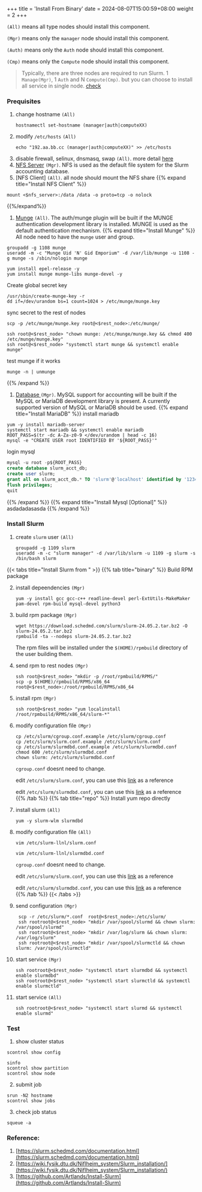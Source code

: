 +++
title = 'Install From Binary'
date = 2024-08-07T15:00:59+08:00
weight = 2
+++

`(All)` means all type nodes should install this component.

`(Mgr)` means only the `manager` node should install this component.

`(Auth)` means only the `Auth` node should install this component.

`(Cmp)` means only the `Compute` node should install this component.

> Typically, there are three nodes are required to run Slurm. 1 `Manage(Mgr)`, 1 `Auth` and N `Compute(Cmp)`. but you can choose to install all service in single node. [check](https://www.amaxchina.com/Support/TechDocument/Detail/548)

### Prequisites
1. change hostname `(All)` 
    ```shell 
    hostnamectl set-hostname (manager|auth|computeXX)
    ```
2. modify `/etc/hosts` `(All)`
    ```shell
    echo "192.aa.bb.cc (manager|auth|computeXX)" >> /etc/hosts
    ```
3. disable firewall, selinux, dnsmasq, swap `(All)`. more detail [here](../Articles/CheatSheet/Linux/service/index.html)
4. [NFS Server](../Articles/Installation/Software/NFS/index.html) `(Mgr)`. NFS is used as the default file system for the Slurm accounting database. 
5. [NFS Client] `(All)`. all node should mount the NFS share
{{% expand title="Install NFS Client" %}}
```shell
mount <$nfs_server>:/data /data -o proto=tcp -o nolock
```
{{%/expand%}}
1. [Munge](https://dun.github.io/munge/) `(All)`. The auth/munge plugin will be built if the MUNGE authentication development library is installed. MUNGE is used as the default authentication mechanism.
{{% expand title="Install Munge" %}}
All node need to have the `munge` user and group.

```shell
groupadd -g 1108 munge
useradd -m -c "Munge Uid 'N' Gid Emporium" -d /var/lib/munge -u 1108 -g munge -s /sbin/nologin munge
```

```shell
yum install epel-release -y
yum install munge munge-libs munge-devel -y
```
Create global secret key

```shell
/usr/sbin/create-munge-key -r
dd if=/dev/urandom bs=1 count=1024 > /etc/munge/munge.key
```

sync secret to the rest of nodes
```shell
scp -p /etc/munge/munge.key root@<$rest_node>:/etc/munge/
```
```shell
ssh root@<$rest_node> "chown munge: /etc/munge/munge.key && chmod 400 /etc/munge/munge.key"
ssh root@<$rest_node> "systemctl start munge && systemctl enable munge"
```

test munge if it works
```shell
munge -n | unmunge
```
{{% /expand %}}
1. [Database ]() `(Mgr)`. MySQL support for accounting will be built if the MySQL or MariaDB development library is present. A currently supported version of MySQL or MariaDB should be used.
{{% expand title="Install MariaDB" %}}
install mariadb
```shell
yum -y install mariadb-server
systemctl start mariadb && systemctl enable mariadb
ROOT_PASS=$(tr -dc A-Za-z0-9 </dev/urandom | head -c 16) 
mysql -e "CREATE USER root IDENTIFIED BY '${ROOT_PASS}'"
```
login mysql
```sql
mysql -u root -p${ROOT_PASS}
create database slurm_acct_db;
create user slurm;
grant all on slurm_acct_db.* TO 'slurm'@'localhost' identified by '123456' with grant option;
flush privileges;
quit
```
{{% /expand %}}
{{% expand title="Install Mysql [Optional]" %}}
asdadadasasda
{{% /expand %}}

### Install Slurm 

1. create `slurm` user `(All)`
    ```shell
    groupadd -g 1109 slurm
    useradd -m -c "slurm manager" -d /var/lib/slurm -u 1109 -g slurm -s /bin/bash slurm
    ```

{{< tabs title="Install Slurm from " >}}
{{% tab title="binary" %}}
Build RPM package

2. install depeendencies `(Mgr)`
    ```shell
    yum -y install gcc gcc-c++ readline-devel perl-ExtUtils-MakeMaker pam-devel rpm-build mysql-devel python3
    ```
3. build rpm package `(Mgr)`
    ```shell
    wget https://download.schedmd.com/slurm/slurm-24.05.2.tar.bz2 -O slurm-24.05.2.tar.bz2
    rpmbuild -ta --nodeps slurm-24.05.2.tar.bz2
    ```
   The rpm files will be installed under the `$(HOME)/rpmbuild` directory of the user building them.
4. send rpm to rest nodes  `(Mgr)`
    ```shell
    ssh root@<$rest_node> "mkdir -p /root/rpmbuild/RPMS/"
    scp -p $(HOME)/rpmbuild/RPMS/x86_64 root@<$rest_node>:/root/rpmbuild/RPMS/x86_64
    ```
5. install rpm  `(Mgr)`
    ```shell
    ssh root@<$rest_node> "yum localinstall /root/rpmbuild/RPMS/x86_64/slurm-*"
    ```
6. modify configuration file `(Mgr)`
    ```shell
    cp /etc/slurm/cgroup.conf.example /etc/slurm/cgroup.conf
    cp /etc/slurm/slurm.conf.example /etc/slurm/slurm.conf
    cp /etc/slurm/slurmdbd.conf.example /etc/slurm/slurmdbd.conf
    chmod 600 /etc/slurm/slurmdbd.conf
    chown slurm: /etc/slurm/slurmdbd.conf
    ```
    `cgroup.conf` doesnt need to change.<br/>

    edit `/etc/slurm/slurm.conf`, you can use this [link](./config_file/slurm.md/) as a reference <br/>

    edit `/etc/slurm/slurmdbd.conf`, you can use this [link](./config_file/slurmdbd.md) as a reference <br/>
{{% /tab %}}
{{% tab title="repo" %}}
Install yum repo directly

2. install slurm `(All)`
    ```shell
    yum -y slurm-wlm slurmdbd
    ```
3. modify configuration file `(All)`
    ```shell
    vim /etc/slurm-llnl/slurm.conf
    ```
    ```shell
    vim /etc/slurm-llnl/slurmdbd.conf
    ```
    `cgroup.conf` doesnt need to change.<br/>

    edit `/etc/slurm/slurm.conf`, you can use this [link](./config_file/slurm.md/) as a reference <br/>

    edit `/etc/slurm/slurmdbd.conf`, you can use this [link](./config_file/slurmdbd.md) as a reference <br/>
{{% /tab %}}
{{< /tabs >}}


2. send configuration  `(Mgr)`
   ```shell
    scp -r /etc/slurm/*.conf  root@<$rest_node>:/etc/slurm/
    ssh rootroot@<$rest_node> "mkdir /var/spool/slurmd && chown slurm: /var/spool/slurmd"
    ssh rootroot@<$rest_node> "mkdir /var/log/slurm && chown slurm: /var/log/slurm"
    ssh rootroot@<$rest_node> "mkdir /var/spool/slurmctld && chown slurm: /var/spool/slurmctld"
   ```
3. start service `(Mgr)`
    ```shell
    ssh rootroot@<$rest_node> "systemctl start slurmdbd && systemctl enable slurmdbd"
    ssh rootroot@<$rest_node> "systemctl start slurmctld && systemctl enable slurmctld"
    ```
4. start service `(All)`
    ```shell
    ssh rootroot@<$rest_node> "systemctl start slurmd && systemctl enable slurmd"
    ```

### Test
1. show cluster status
```shell
scontrol show config
```
```shell
sinfo
scontrol show partition
scontrol show node
```

2. submit job
```shell
srun -N2 hostname
scontrol show jobs
```
3. check job status
```shell
squeue -a
```



### Reference:
1. [https://slurm.schedmd.com/documentation.html](https://slurm.schedmd.com/documentation.html)
2. [https://wiki.fysik.dtu.dk/Niflheim_system/Slurm_installation/](https://wiki.fysik.dtu.dk/Niflheim_system/Slurm_installation/)
3. [https://github.com/Artlands/Install-Slurm](https://github.com/Artlands/Install-Slurm)